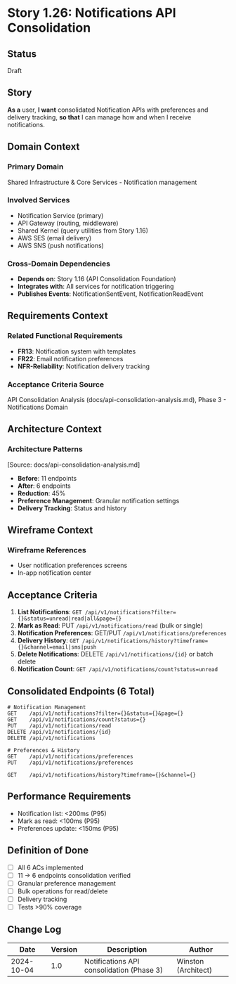 # Story 1.26: Notifications API Consolidation

## Status
Draft

## Story

**As a** user,
**I want** consolidated Notification APIs with preferences and delivery tracking,
**so that** I can manage how and when I receive notifications.

## Domain Context

### Primary Domain
Shared Infrastructure & Core Services - Notification management

### Involved Services
- Notification Service (primary)
- API Gateway (routing, middleware)
- Shared Kernel (query utilities from Story 1.16)
- AWS SES (email delivery)
- AWS SNS (push notifications)

### Cross-Domain Dependencies
- **Depends on**: Story 1.16 (API Consolidation Foundation)
- **Integrates with**: All services for notification triggering
- **Publishes Events**: NotificationSentEvent, NotificationReadEvent

## Requirements Context

### Related Functional Requirements
- **FR13**: Notification system with templates
- **FR22**: Email notification preferences
- **NFR-Reliability**: Notification delivery tracking

### Acceptance Criteria Source
API Consolidation Analysis (docs/api-consolidation-analysis.md), Phase 3 - Notifications Domain

## Architecture Context

### Architecture Patterns
[Source: docs/api-consolidation-analysis.md]
- **Before**: 11 endpoints
- **After**: 6 endpoints
- **Reduction**: 45%
- **Preference Management**: Granular notification settings
- **Delivery Tracking**: Status and history

## Wireframe Context

### Wireframe References
- User notification preferences screens
- In-app notification center

## Acceptance Criteria

1. **List Notifications**: `GET /api/v1/notifications?filter={}&status=unread|read|all&page={}`
2. **Mark as Read**: PUT `/api/v1/notifications/read` (bulk or single)
3. **Notification Preferences**: GET/PUT `/api/v1/notifications/preferences`
4. **Delivery History**: `GET /api/v1/notifications/history?timeframe={}&channel=email|sms|push`
5. **Delete Notifications**: DELETE `/api/v1/notifications/{id}` or batch delete
6. **Notification Count**: `GET /api/v1/notifications/count?status=unread`

## Consolidated Endpoints (6 Total)

```
# Notification Management
GET    /api/v1/notifications?filter={}&status={}&page={}
GET    /api/v1/notifications/count?status={}
PUT    /api/v1/notifications/read
DELETE /api/v1/notifications/{id}
DELETE /api/v1/notifications

# Preferences & History
GET    /api/v1/notifications/preferences
PUT    /api/v1/notifications/preferences

GET    /api/v1/notifications/history?timeframe={}&channel={}
```

## Performance Requirements

- Notification list: <200ms (P95)
- Mark as read: <100ms (P95)
- Preferences update: <150ms (P95)

## Definition of Done

- [ ] All 6 ACs implemented
- [ ] 11 → 6 endpoints consolidation verified
- [ ] Granular preference management
- [ ] Bulk operations for read/delete
- [ ] Delivery tracking
- [ ] Tests >90% coverage

## Change Log

| Date | Version | Description | Author |
|------|---------|-------------|--------|
| 2024-10-04 | 1.0 | Notifications API consolidation (Phase 3) | Winston (Architect) |

